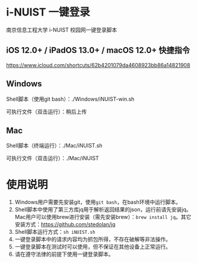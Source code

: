 # i-NUIST 一键登录

南京信息工程大学 i-NUIST 校园网一键登录脚本

## iOS 12.0+ / iPadOS 13.0+ / macOS 12.0+ 快捷指令

https://www.icloud.com/shortcuts/62b4201079da4608923bb86a14821908

## Windows

Shell脚本（使用git bash）：./Windows/iNUIST-win.sh

可执行文件（双击运行）：稍后上传

## Mac

Shell脚本（终端运行）：./Mac/iNUIST.sh

可执行文件（双击运行）：./Mac/iNUIST

# 使用说明

 1. Windows用户需要先安装git，使用`git bash`，在bash环境中运行脚本。
 2. Shell脚本中使用了第三方库jq用于解析返回结果的json，运行前请先安装jq。Mac用户可以使用brew进行安装（需先安装brew）：`brew install jq`。其它安装方式：https://github.com/stedolan/jq
 3. Shell脚本运行方式：`sh iNUIST.sh`
 4. 一键登录脚本中的请求内容均为抓包所得，不存在破解等非法操作。
 5. 一键登录脚本在测试时可以使用，但不保证在其他设备上正常运行。
 6. 请在遵守法律的前提下使用一键登录脚本。
